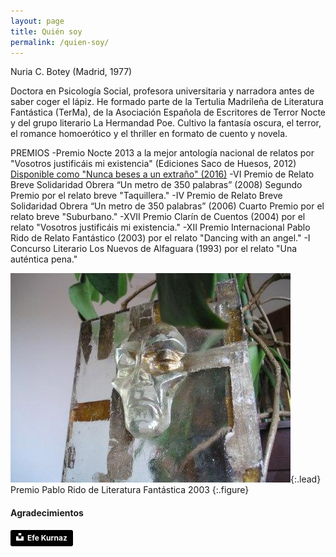 ```yaml
---
layout: page
title: Quién soy
permalink: /quien-soy/
---
```


Nuria C. Botey (Madrid, 1977)

Doctora en Psicología Social, profesora universitaria y narradora antes de saber coger el lápiz.
He formado parte de la Tertulia Madrileña de Literatura Fantástica (TerMa), de la Asociación Española de Escritores de Terror Nocte y del grupo literario La Hermandad Poe. Cultivo la  fantasía oscura, el terror, el romance homoerótico y el thriller en formato de cuento y novela. 

PREMIOS 
-Premio Nocte 2013 a la mejor antología nacional de relatos por "Vosotros justificáis mi existencia" (Ediciones Saco de Huesos, 2012) [Disponible como "Nunca beses a un extraño" (2016)](https://rxe.me/B01J1KBX14)
-VI Premio de Relato Breve Solidaridad Obrera “Un metro de 350 palabras” (2008) Segundo Premio por el relato breve "Taquillera."
-IV Premio de Relato Breve Solidaridad Obrera “Un metro de 350 palabras” (2006) Cuarto Premio por el relato breve "Suburbano."
-XVII Premio Clarín de Cuentos (2004) por el relato "Vosotros justificáis mi existencia."
-XII Premio Internacional Pablo Rido de Relato Fantástico (2003) por el relato "Dancing with an angel." 
-I Concurso Literario Los Nuevos de Alfaguara (1993) por el relato "Una auténtica pena."

![Premio Pablo Rido de Literatura Fantástica 2003](/assets/img/rido_web.jpg){:.lead}
Premio Pablo Rido de Literatura Fantástica 2003
{:.figure}


#### Agradecimientos

<a style="background-color:black;color:white;text-decoration:none;padding:4px 6px;font-family:-apple-system, BlinkMacSystemFont, &quot;San Francisco&quot;, &quot;Helvetica Neue&quot;, Helvetica, Ubuntu, Roboto, Noto, &quot;Segoe UI&quot;, Arial, sans-serif;font-size:12px;font-weight:bold;line-height:1.2;display:inline-block;border-radius:3px" href="https://unsplash.com/@efekurnaz?utm_medium=referral&amp;utm_campaign=photographer-credit&amp;utm_content=creditBadge" target="_blank" rel="noopener noreferrer" title="Download free do whatever you want high-resolution photos from Efe Kurnaz"><span style="display:inline-block;padding:2px 3px"><svg xmlns="http://www.w3.org/2000/svg" style="height:12px;width:auto;position:relative;vertical-align:middle;top:-2px;fill:white" viewBox="0 0 32 32"><title>unsplash-logo</title><path d="M10 9V0h12v9H10zm12 5h10v18H0V14h10v9h12v-9z"></path></svg></span><span style="display:inline-block;padding:2px 3px">Efe Kurnaz</span></a>